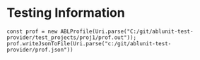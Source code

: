 # Testing Information

```
const prof = new ABLProfile(Uri.parse("C:/git/ablunit-test-provider/test_projects/proj1/prof.out"));
prof.writeJsonToFile(Uri.parse("c:/git/ablunit-test-provider/prof.json"))
```
